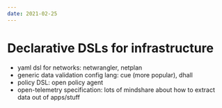 ```yaml
---
date: 2021-02-25
---
```


# Declarative DSLs for infrastructure

- yaml dsl for networks: netwrangler, netplan
- generic data validation config lang: cue (more popular), dhall
- policy DSL: open policy agent
- open-telemetry specification: lots of mindshare about how to extract data out of apps/stuff
